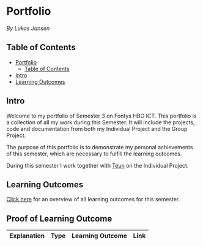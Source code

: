 # Portfolio
*By Lukas Jansen*
## Table of Contents
- [Portfolio](#Portfolio)
  - [Table of Contents](#Table-of-Contents)
- [Intro](#Intro)
- [Learning Outcomes](#Learning-Outcomes)


## Intro
Welcome to my portfolio of Semester 3 on Fontys HBO ICT. 
This portfolio is a collection of all my work during this Semester.
It will include the projects, code and documentation from both my Individual Project and the Group Project.

The purpose of this portfolio is to demonstrate my personal achievements of this semester, which are necessary to fulfill the learning outcomes.

During this semester I work together with [Teun](https://github.com/TeunMos) on the Individual Project.


## Learning Outcomes

[Click here](https://github.com/LukasJansen100/Portfolio-IPS3/blob/main/LearningOutcomes.md) for an overview of all learning outcomes for this semester.


## Proof of Learning Outcome
| Explanation | Type | Learning Outcome | Link |
|:------------|:-----|:-----------------|:----:|

